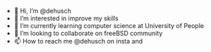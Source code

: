 - 👋 Hi, I’m @dehusch
- 👀 I’m interested in improve my skills
- 🌱 I’m currently learning computer science at University of People
- 💞️ I’m looking to collaborate on freeBSD community
- 📫 How to reach me @dehusch on insta and 


<!---
dehusch/dehusch is a ✨ special ✨ repository because its `README.md` (this file) appears on your GitHub profile.
You can click the Preview link to take a look at your changes.
--->
